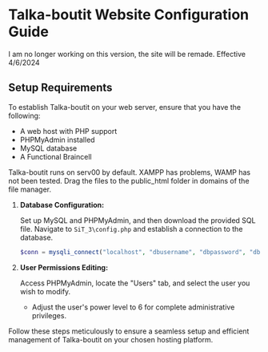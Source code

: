 # Talka-boutit Website Configuration Guide

I am no longer working on this version, the site will be remade. Effective 4/6/2024
## Setup Requirements

To establish Talka-boutit on your web server, ensure that you have the following:

- A web host with PHP support
- PHPMyAdmin installed
- MySQL database
- A Functional Braincell

Talka-boutit runs on serv00 by default. XAMPP has problems, WAMP has not been tested. Drag the files to the public_html folder in domains of the file manager.

1. **Database Configuration:**

   Set up MySQL and PHPMyAdmin, and then download the provided SQL file. Navigate to `SiT_3\config.php` and establish a connection to the database.

   ```php
   $conn = mysqli_connect("localhost", "dbusername", "dbpassword", "dbname");
   ```

2. **User Permissions Editing:**

   Access PHPMyAdmin, locate the "Users" tab, and select the user you wish to modify.

   - Adjust the user's power level to 6 for complete administrative privileges.

Follow these steps meticulously to ensure a seamless setup and efficient management of Talka-boutit on your chosen hosting platform.
